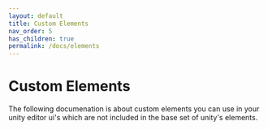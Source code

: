 ```yaml
---
layout: default
title: Custom Elements
nav_order: 5
has_children: true
permalink: /docs/elements
---
```


# Custom Elements

The following documenation is about custom elements you can use in your unity editor ui's which are not included in the base set of unity's elements.

